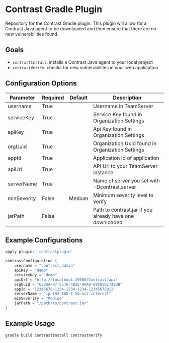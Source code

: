 # Contrast Gradle Plugin

Repository for the Contrast Gradle plugin. This plugin will allow for a Contrast Java agent to be downloaded and then ensure that there are no new vulnerabilities found.

## Goals

* `contrastInstall`: installs a Contrast Java agent to your local project
* `contrastVerify`: checks for new vulnerabilities in your web application


## Configuration Options

| Parameter   | Required | Default | Description                                             |
|-------------|----------|---------|---------------------------------------------------------|
| username    | True     |         | Username in TeamServer                                  |
| serviceKey  | True     |         | Service Key found in Organization Settings              |
| apiKey      | True     |         | Api Key found in Organization Settings                  |
| orgUuid     | True     |         | Organization Uuid found in Organization Settings        |
| appId       | True     |         | Application Id of application                           |
| apiUrl      | True     |         | API Url to your TeamServer instance                     |
| serverName  | True     |         | Name of server you set with -Dcontrast.server           |
| minSeverity | False    | Medium  | Minimum severity level to verify                        |
| jarPath     | False    |         | Path to contrast.jar if you already have one downloaded |

## Example Configurations

```build.gradle
apply plugin: 'contrastplugin'

contrastConfiguration {
    username = "contrast_admin"
    apiKey = "demo"
    serviceKey = "demo"
    apiUrl = "http://localhost:19080/Contrast/api"
    orgUuid = "632AAF07-557E-4B26-99A0-89F85D1748DB"
    appId = "12345678-1234-1234-1234-12345678912"
    serverName = "ip-192-168-1-50.ec2.internal"
    minSeverity = "Medium"
    jarPath = "/path/to/contrast.jar"
}
```
## Example Usage
```
gradle build contrastInstall contrastVerify
```


